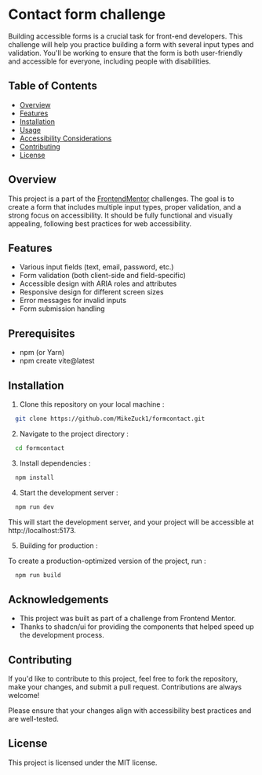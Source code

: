 # Contact form challenge
Building accessible forms is a crucial task for front-end developers. This challenge will help you practice building a form with several input types and validation. You'll be working to ensure that the form is both user-friendly and accessible for everyone, including people with disabilities.

## Table of Contents
- [Overview](#overview)
- [Features](#features)
- [Installation](#installation)
- [Usage](#usage)
- [Accessibility Considerations](#accessibility-considerations)
- [Contributing](#contributing)
- [License](#license)

## Overview
This project is a part of the [FrontendMentor](https://www.frontendmentor.io/) challenges. The goal is to create a form that includes multiple input types, proper validation, and a strong focus on accessibility. It should be fully functional and visually appealing, following best practices for web accessibility.


## Features
- Various input fields (text, email, password, etc.)
- Form validation (both client-side and field-specific)
- Accessible design with ARIA roles and attributes
- Responsive design for different screen sizes
- Error messages for invalid inputs
- Form submission handling

## Prerequisites
- npm (or Yarn) 
- npm create vite@latest  

## Installation
1. Clone this repository on your local machine : 

```bash
  git clone https://github.com/MikeZuck1/formcontact.git 
```

2. Navigate to the project directory :
```bash
  cd formcontact
```

3. Install dependencies :

```bash
  npm install
```

4. Start the development server :
```bash
  npm run dev
```
This will start the development server, and your project will be accessible at http://localhost:5173.

5. Building for production :

To create a production-optimized version of the project, run :
```bash
  npm run build
```
    
## Acknowledgements
- This project was built as part of a challenge from Frontend Mentor.
- Thanks to shadcn/ui for providing the components that helped speed up the development process.

## Contributing
If you'd like to contribute to this project, feel free to fork the repository, make your changes, and submit a pull request. Contributions are always welcome!

Please ensure that your changes align with accessibility best practices and are well-tested.

## License
This project is licensed under the MIT license. 